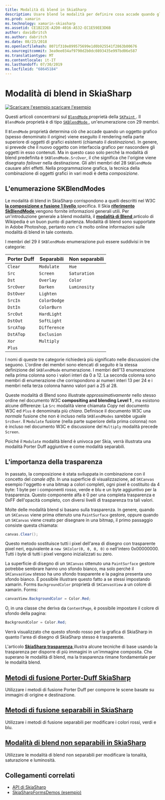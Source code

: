 ```yaml
---
title: Modalità di blend in SkiaSharp
description: Usare blend le modalità per definire cosa accade quando gli oggetti grafici sono impilati uno da altro.
ms.prod: xamarin
ms.technology: xamarin-skiasharp
ms.assetid: CE1B222E-A2D0-4016-A532-EC1E59EE3D6B
author: davidbritch
ms.author: dabritch
ms.date: 08/23/2018
ms.openlocfilehash: 8071f310e899575699e1d0b925541f2863b00676
ms.sourcegitcommit: 3ea9ee034af9790d2b0dc0893435e997bd06e587
ms.translationtype: MT
ms.contentlocale: it-IT
ms.lasthandoff: 07/30/2019
ms.locfileid: "68645184"
---
```

# <a name="skiasharp-blend-modes"></a>Modalità di blend in SkiaSharp

[![Scaricare l'esempio](~/media/shared/download.png) scaricare l'esempio](https://docs.microsoft.com/samples/xamarin/xamarin-forms-samples/skiasharpforms-demos)

Questi articoli concentrarsi sul [ `BlendMode` ](xref:SkiaSharp.SKPaint.BlendMode) proprietà della [ `SKPaint` ](xref:SkiaSharp.SKPaint). Il `BlendMode` proprietà è di tipo [ `SKBlendMode` ](xref:SkiaSharp.SKBlendMode), un'enumerazione con 29 membri.

Il `BlendMode` proprietà determina ciò che accade quando un oggetto grafico (spesso denominato il _origine_) viene eseguito il rendering nella parte superiore di oggetti di grafici esistenti (chiamato il _destinazione_). In genere, si prevede che il nuovo oggetto con interfaccia grafico per nascondere gli oggetti in esso contenuti. Ma in questo caso solo perché la modalità di blend predefinita è `SKBlendMode.SrcOver`, il che significa che l'origine viene disegnato _failover_ nella destinazione. Gli altri membri del 28 `SKBlendMode` causare altri effetti. Nella programmazione grafica, la tecnica della combinazione di oggetti grafici in vari modi è detta _composizione_.

## <a name="the-skblendmodes-enumeration"></a>L'enumerazione SKBlendModes

Le modalità di blend in SkiaSharp corrispondono a quelli descritti nel W3C [ **la composizione e fusione 1 livello** ](https://www.w3.org/TR/compositing-1/) specifica. Il Skia [ **riferimento SkBlendMode** ](https://skia.org/user/api/SkBlendMode_Reference) vengono fornite informazioni generali utili. Per un'introduzione generale a blend modalità, il [ **modalità di Blend** ](https://en.wikipedia.org/wiki/Blend_modes) articolo di Wikipedia è un buon punto di partenza. Modalità di blend sono supportate in Adobe Photoshop, pertanto non c'è molto online informazioni sulle modalità di blend in tale contesto.

I membri del 29 il `SKBlendMode` enumerazione può essere suddivisi in tre categorie:

| Porter Duff | Separabili    | Non separabili |
| ----------- | ------------ | ------------- |
| `Clear`     | `Modulate`   | `Hue`         |
| `Src`       | `Screen`     | `Saturation`  |
| `Dst`       | `Overlay`    | `Color`       |
| `SrcOver`   | `Darken`     | `Luminosity`  |
| `DstOver`   | `Lighten`    |               |
| `SrcIn`     | `ColorDodge` |               |
| `DstIn`     | `ColorBurn`  |               |
| `SrcOut`    | `HardLight`  |               |
| `DstOut`    | `SoftLight`  |               |
| `SrcATop`   | `Difference` |               |
| `DstATop`   | `Exclusion`  |               |
| `Xor`       | `Multiply`   |               |
| `Plus`      |              |               |

I nomi di queste tre categorie richiederà più significato nelle discussioni che seguono. L'ordine dei membri sono elencati di seguito è la stessa definizione del `SKBlendMode` enumerazione. I membri dell'13 enumerazione nella prima colonna sono i valori interi da 0 a 12. La seconda colonna sono membri di enumerazione che corrispondono ai numeri interi 13 per 24 e i membri nella terza colonna hanno valori pari a 25 al 28.

Queste modalità di Blend sono illustrate _approssimativamente_ nello stesso ordine nel documento W3C **compositing and blending Level 1** , ma esistono alcune differenze: La `Src` modalità viene chiamata _Copy_ nel documento W3C ed `Plus` è denominata più _chiara_. Definisce il documento W3C una _normale_ fusione che non è incluso nella `SKBlendModes` sarebbe uguale `SrcOver`. Il `Modulate` fusione (nella parte superiore della prima colonna) non è incluso nel documento W3C e discussione del `Multiply` modalità precede `Screen`.

Poiché il `Modulate` modalità blend è univoca per Skia, verrà illustrata una modalità Porter Duff aggiuntive e come modalità separabili.

## <a name="the-importance-of-transparency"></a>L'importanza della trasparenza

In passato, la composizione è stata sviluppata in combinazione con il concetto del _canale alfa_. In una superficie di visualizzazione, ad `SKCanvas` esempio l'oggetto e una bitmap a colori completi, ogni pixel è costituito da 4 byte: 1 byte per i componenti rosso, verde e blu e un byte aggiuntivo per la trasparenza. Questo componente alfa è 0 per una completa trasparenza e 0xFF dell'opacità completo, con diversi livelli di trasparenza tra tali valori.

Molte delle modalità blend si basano sulla trasparenza. In genere, quando un `SKCanvas` viene prima ottenuto una `PaintSurface` gestore, oppure quando un `SKCanvas` viene creato per disegnare in una bitmap, il primo passaggio consiste questa chiamata:

```csharp
canvas.Clear();
```

Questo metodo sostituisce tutti i pixel dell'area di disegno con trasparente pixel neri, equivalente a `new SKColor(0, 0, 0, 0)` o nell'intero 0x00000000. Tutti i byte di tutti i pixel vengono inizializzati su zero.

La superficie di disegno di un `SKCanvas` ottenuto una `PaintSurface` gestore potrebbe sembrare hanno uno sfondo bianco, ma solo perché il `SKCanvasView` stesso ha uno sfondo trasparente e la pagina presenta uno sfondo bianco. È possibile illustrare questo fatto a se stessi impostando xamarin. Forms `BackgroundColor` proprietà di `SKCanvasView` a un colore di xamarin. Forms:

```csharp
canvasView.BackgroundColor = Color.Red;
```

O, in una classe che deriva da `ContentPage`, è possibile impostare il colore di sfondo della pagina:

```csharp
BackgroundColor = Color.Red;
```

Verrà visualizzato che questo sfondo rosso per la grafica di SkiaSharp in quanto l'area di disegno di SkiaSharp stesso è trasparente.

L'articolo [ **SkiaSharp trasparenza** ](../../basics/transparency.md) illustra alcune tecniche di base usando la trasparenza per disporre di più immagini in un'immagine composita. Che superano le modalità di blend, ma la trasparenza rimane fondamentale per le modalità blend. 

## <a name="skiasharp-porter-duff-blend-modesporter-duffmd"></a>[Metodi di fusione Porter-Duff SkiaSharp](porter-duff.md)

Utilizzare i metodi di fusione Porter Duff per comporre le scene basate su immagini di origine e destinazione.

## <a name="skiasharp-separable-blend-modesseparablemd"></a>[Metodi di fusione separabili in SkiaSharp](separable.md)

Utilizzare i metodi di fusione separabili per modificare i colori rossi, verdi e blu.

## <a name="skiasharp-non-separable-blend-modesnon-separablemd"></a>[Modalità di blend non separabili in SkiaSharp](non-separable.md)

Utilizzare le modalità di blend non separabili per modificare la tonalità, saturazione e luminosità.

## <a name="related-links"></a>Collegamenti correlati

- [API di SkiaSharp](https://docs.microsoft.com/dotnet/api/skiasharp)
- [SkiaSharpFormsDemos (esempio)](https://docs.microsoft.com/samples/xamarin/xamarin-forms-samples/skiasharpforms-demos)
